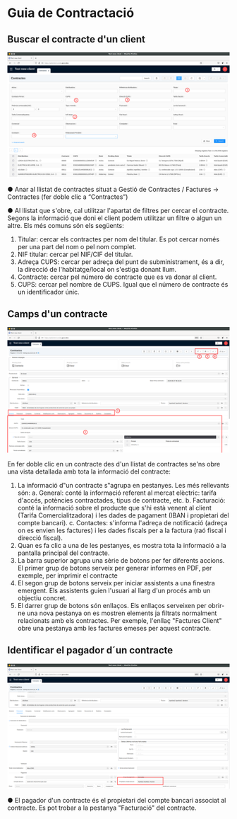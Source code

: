 # Guia de Contractació

## Buscar el contracte d'un client

![](_static/manual_erp/4a_menu.png)

● Anar al llistat de contractes situat a Gestió de Contractes / Factures -> Contractes
(fer doble clic a “Contractes”)

● Al llistat que s'obre, cal utilitzar l'apartat de filtres per cercar el
contracte. Segons la informació que doni el client podem utilitzar un filtre o algun
un altre. Els més comuns són els següents:
1. Titular: cercar els contractes per nom del titular. Es pot cercar només per
una part del nom o pel nom complet.
2. NIF titular: cercar pel NIF/CIF del titular.
3. Adreça CUPS: cercar per adreça del punt de subministrament, és a dir, la
direcció de l'habitatge/local on s'estiga donant llum.
4. Contracte: cercar pel número de contracte que es va donar al client.
5. CUPS: cercar pel nombre de CUPS. Igual que el número de contracte és
un identificador únic.

## Camps d'un contracte

![](_static/manual_erp/5a_menu.png)

En fer doble clic en un contracte des d'un llistat de contractes se'ns obre una
vista detallada amb tota la informació del contracte:
1. La informació d‟un contracte s‟agrupa en pestanyes. Les més rellevants
són:
a. General: conté la informació referent al mercat elèctric: tarifa
d'accés, potències contractades, tipus de contracte, etc.
b. Facturació: conté la informació sobre el producte que s'hi està
venent al client (Tarifa Comercialitzadora) i les dades de pagament
(IBAN i propietari del compte bancari).
c. Contactes: s'informa l'adreça de notificació (adreça on es
envien les factures) i les dades fiscals per a la factura (raó fiscal i
direcció fiscal).
2. Quan es fa clic a una de les pestanyes, es mostra tota la informació
a la pantalla principal del contracte.
3. La barra superior agrupa una sèrie de botons per fer diferents
accions. El primer grup de botons serveix per generar informes en PDF,
per exemple, per imprimir el contracte
4. El segon grup de botons serveix per iniciar assistents a una finestra
emergent. Els assistents guien l'usuari al llarg d'un procés amb un
objectiu concret.
5. El darrer grup de botons són enllaços. Els enllaços serveixen per obrir-ne una
nova pestanya on es mostren elements ja filtrats normalment
relacionats amb els contractes. Per exemple, l'enllaç "Factures Client"
obre una pestanya amb les factures emeses per aquest contracte.

## Identificar el pagador d´un contracte

![](_static/manual_erp/6a_menu.png)

● El pagador d'un contracte és el propietari del compte bancari associat al
contracte. Es pot trobar a la pestanya "Facturació" del contracte.

